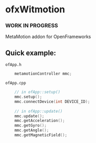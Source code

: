 # ofxWitmotion

### WORK IN PROGRESS ###

MetaMotion addon for OpenFrameworks

## Quick example: 

`ofApp.h`

```cpp    
    metamotionController mmc;
```

`ofApp.cpp `

```cpp
    // in ofApp::setup()
    mmc.setup();
    mmc.connectDevice(int DEVICE_ID);
    
    // in ofApp::update()
    mmc.update();
    mmc.getAcceleration();
    mmc.getGyro();
    mmc.getAngle();
    mmc.getMagneticField();
```
